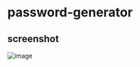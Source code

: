 # password-generator

## **screenshot**

![image](https://github.com/user-attachments/assets/1ffb98b3-3a07-4cec-9770-ecb5e15333c3)

